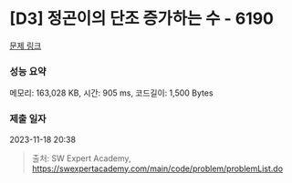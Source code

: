 # [D3] 정곤이의 단조 증가하는 수 - 6190 

[문제 링크](https://swexpertacademy.com/main/code/problem/problemDetail.do?contestProbId=AWcPjEuKAFgDFAU4) 

### 성능 요약

메모리: 163,028 KB, 시간: 905 ms, 코드길이: 1,500 Bytes

### 제출 일자

2023-11-18 20:38



> 출처: SW Expert Academy, https://swexpertacademy.com/main/code/problem/problemList.do